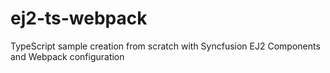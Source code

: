 # ej2-ts-webpack
TypeScript sample creation from scratch with Syncfusion EJ2 Components and Webpack configuration
